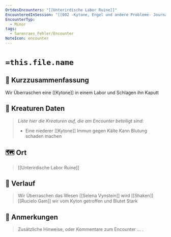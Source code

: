 ```yaml
---
OrtdesEncounters: "[[Unterirdische Labor Ruine]]"
EncounteredInSession: "[[002 -Kytone, Engel und andere Probleme- Journal]]"
EncounterTyp:
  - Minor
tags:
  - Sarenraes_Fehler/Encounter
NoteIcon: encounter
---
```

# `=this.file.name`
## 📝 Kurzzusammenfassung
Wir Überraschen eine [[Kytone]] in einem Labor und Schlagen ihn Kaputt

## 🐾 Kreaturen Daten
> *Liste hier die Kreaturen auf, die am Encounter beteiligt sind:* 
> - Eine niederer [[Kytone]]
> Immun gegen Kälte
> Kann Blutung schaden machen

## 🗺️ Ort
> [[Unterirdische Labor Ruine]]
> 

## 📖 Verlauf
> Wir Überraschen das Wesen
> [[Selena Vynstein]] wird [[Shaken]]
> [[Rucielo Gam]] wir vom Kyton getroffen und Blutet Stark

## 📌 Anmerkungen
> Zusätzliche Hinweise, oder Kommentare zum Encounter
> ... .
